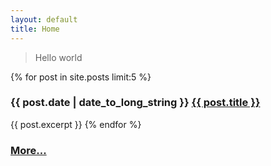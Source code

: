 ```yaml
---
layout: default
title: Home
---
```


> Hello world


{% for post in site.posts limit:5 %}
### {{ post.date | date_to_long_string }} <a href="{{ post.url }}">{{ post.title }}</a>
{{ post.excerpt }}
{% endfor %}

### [More...](/archives/)
